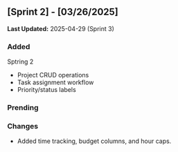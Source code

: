 ## [Sprint 2] - [03/26/2025]

**Last Updated:** 2025-04-29 (Sprint 3)

### Added

Sptring 2

- Project CRUD operations
- Task assignment workflow
- Priority/status labels

### Prending

### Changes

- Added time tracking, budget columns, and hour caps.
